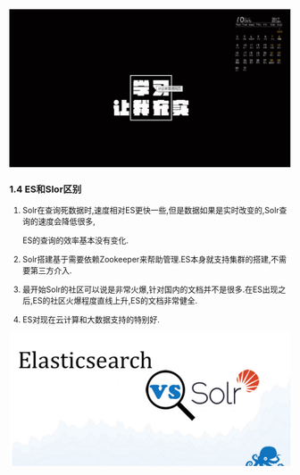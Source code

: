 ![1598360581796](02_ES%E5%92%8CSolr%E7%9A%84%E5%8C%BA%E5%88%AB.assets/1598360581796.png)

### 1.4 ES和Slor区别

1. Solr在查询死数据时,速度相对ES更快一些,但是数据如果是实时改变的,Solr查询的速度会降低很多,

   ES的查询的效率基本没有变化.

2. Solr搭建基于需要依赖Zookeeper来帮助管理.ES本身就支持集群的搭建,不需要第三方介入.

3. 最开始Solr的社区可以说是非常火爆,针对国内的文档并不是很多.在ES出现之后,ES的社区火爆程度直线上升,ES的文档非常健全.

4. ES对现在云计算和大数据支持的特别好.

![1598357822560](02_ES%E5%92%8CSolr%E7%9A%84%E5%8C%BA%E5%88%AB.assets/1598357822560.png)